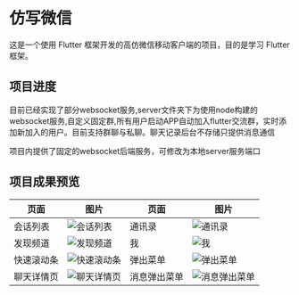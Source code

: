 # 仿写微信

这是一个使用 Flutter 框架开发的高仿微信移动客户端的项目，目的是学习 Flutter 框架。

## 项目进度

目前已经实现了部分websocket服务,server文件夹下为使用node构建的websocket服务,自定义固定群,所有用户启动APP自动加入flutter交流群，实时添加新加入的用户。目前支持群聊与私聊。聊天记录后台不存储只提供消息通信

项目内提供了固定的websocket后端服务，可修改为本地server服务端口

## 项目成果预览

| 页面   |  图片  | 页面   | 图片   |
| -- | -- | -- | -- |
| 会话列表   | ![会话列表](https://raw.githubusercontent.com/wkiwi/flutter_WeChat/master/assets/demo/2.png "会话列表")   | 通讯录   |  ![通讯录](https://raw.githubusercontent.com/wkiwi/flutter_WeChat/master/assets/demo/3.png "通讯录")  |
| 发现频道   | ![发现频道](https://raw.githubusercontent.com/wkiwi/flutter_WeChat/master/assets/demo/5.png "发现频道")   | 我   | ![我](https://raw.githubusercontent.com/wkiwi/flutter_WeChat/master/assets/demo/6.png "我")   |
| 快速滚动条   |  ![快速滚动条](https://raw.githubusercontent.com/wkiwi/flutter_WeChat/master/assets/demo/4.png "快速滚动条")  | 弹出菜单   | ![弹出菜单](https://raw.githubusercontent.com/wkiwi/flutter_WeChat/master/assets/demo/1.png "弹出菜单")   |
| 聊天详情页   |  ![聊天详情页](https://raw.githubusercontent.com/wkiwi/flutter_WeChat/master/assets/demo/7.png "聊天详情页")  | 消息弹出菜单   | ![消息弹出菜单](https://raw.githubusercontent.com/wkiwi/flutter_WeChat/master/assets/demo/8.png "消息弹出菜单")   |



